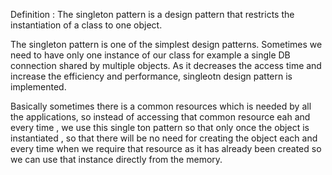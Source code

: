 Definition :
The singleton pattern is a design pattern that restricts the instantiation of a class to one object. 

The singleton pattern is one of the simplest design patterns. 
Sometimes we need to have only one instance of our class for example a single DB connection shared by multiple objects. 
As it decreases the access time and increase the efficiency and performance, singleotn design pattern is implemented.

Basically sometimes there is a common resources which is needed by all the applications, so instead of accessing that common resource eah and every time , we use this single ton pattern
so that only once the object is instantiated , so that there will be no need for creating the object each and every time when we require that resource as it has already been created 
so we can use that instance directly from the memory.
